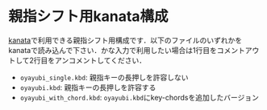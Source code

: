 # 親指シフト用kanata構成

[kanata](https://github.com/jtroo/kanata)で利用できる親指シフト用構成です．以下のファイルのいずれかをkanataで読み込んで下さい．かな入力で利用したい場合は1行目をコメントアウトして2行目をアンコメントしてください．

- `oyayubi_single.kbd`: 親指キーの長押しを許容しない
- `oyayubi.kbd`: 親指キーの長押しを許容する
- `oyayubi_with_chord.kbd`: `oyayubi.kbd`にkey-chordsを追加したバージョン
